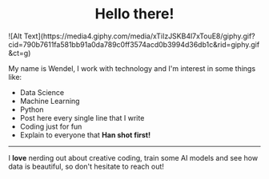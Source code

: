 <h1 align="center">Hello there!</h1>
![Alt Text](https://media4.giphy.com/media/xTiIzJSKB4l7xTouE8/giphy.gif?cid=790b7611fa581bb91a0da789c0ff3574acd0b3994d36db1c&rid=giphy.gif&ct=g)

<p>My name is Wendel, I work with technology and I'm interest in some things like:</p>

<ul>
  <li>Data Science</li>
  <li>Machine Learning</li>
  <li>Python</li>
  <li>Post here every single line that I write</li>
  <li>Coding just for fun</li>
  <li>Explain to everyone that <b>Han shot first!</b></li>
</ul>

<hr>

<p>I <strong>love</strong> nerding out about creative coding, train some AI models and see how data is beautiful, so don't hesitate to reach out!</p>




<!---
Wendel-V/Wendel-V is a ✨ special ✨ repository because its `README.md` (this file) appears on your GitHub profile.
You can click the Preview link to take a look at your changes.
--->
